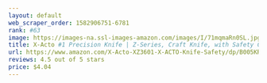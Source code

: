 ```yaml
---
layout: default 
﻿web_scraper_order: 1582906751-6781
rank: #63
image: https://images-na.ssl-images-amazon.com/images/I/71mqmaRn0SL.jpg
title: X-Acto #1 Precision Knife | Z-Series, Craft Knife, with Safety Cap, #11 Fine Point Blade, Easy…
url: https://www.amazon.com/X-Acto-XZ3601-X-ACTO-Knife-Safety/dp/B005KRSWM6/ref=zg_mw_office-products_63?_encoding=UTF8&psc=1&refRID=Y9VNBM18FDP0BQYNCJ3S
reviews: 4.5 out of 5 stars
price: $4.04 
---
```

